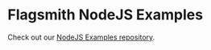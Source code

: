 # Flagsmith NodeJS Examples

Check out our [NodeJS Examples repository](https://github.com/Flagsmith/flagsmith-nodejs-examples).

